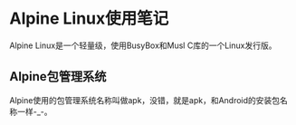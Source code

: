 # Alpine Linux使用笔记

Alpine Linux是一个轻量级，使用BusyBox和Musl C库的一个Linux发行版。

## Alpine包管理系统

Alpine使用的包管理系统名称叫做apk，没错，就是apk，和Android的安装包名称一样-_-。
